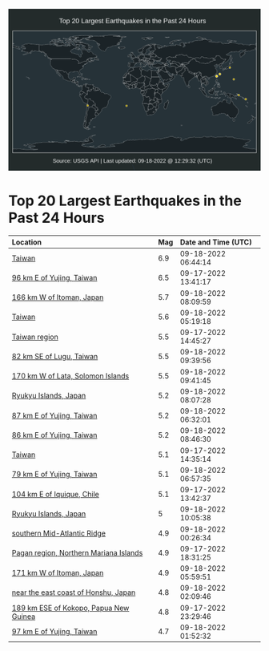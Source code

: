 ![Map](./map.png)

# Top 20 Largest Earthquakes in the Past 24 Hours

| Location | Mag | Date and Time (UTC) |
|:---|:---|:---|
| [Taiwan](https://earthquake.usgs.gov/earthquakes/eventpage/us7000i90q) | 6.9 | 09-18-2022 06:44:14 |
| [96 km E of Yujing, Taiwan](https://earthquake.usgs.gov/earthquakes/eventpage/us7000i8ui) | 6.5 | 09-17-2022 13:41:17 |
| [166 km W of Itoman, Japan](https://earthquake.usgs.gov/earthquakes/eventpage/us7000i91n) | 5.7 | 09-18-2022 08:09:59 |
| [Taiwan](https://earthquake.usgs.gov/earthquakes/eventpage/us7000i903) | 5.6 | 09-18-2022 05:19:18 |
| [Taiwan region](https://earthquake.usgs.gov/earthquakes/eventpage/us7000i8v9) | 5.5 | 09-17-2022 14:45:27 |
| [82 km SE of Lugu, Taiwan](https://earthquake.usgs.gov/earthquakes/eventpage/us7000i928) | 5.5 | 09-18-2022 09:39:56 |
| [170 km W of Lata, Solomon Islands](https://earthquake.usgs.gov/earthquakes/eventpage/us7000i929) | 5.5 | 09-18-2022 09:41:45 |
| [Ryukyu Islands, Japan](https://earthquake.usgs.gov/earthquakes/eventpage/us7000i91h) | 5.2 | 09-18-2022 08:07:28 |
| [87 km E of Yujing, Taiwan](https://earthquake.usgs.gov/earthquakes/eventpage/us7000i90h) | 5.2 | 09-18-2022 06:32:01 |
| [86 km E of Yujing, Taiwan](https://earthquake.usgs.gov/earthquakes/eventpage/us7000i91w) | 5.2 | 09-18-2022 08:46:30 |
| [Taiwan](https://earthquake.usgs.gov/earthquakes/eventpage/us7000i8v0) | 5.1 | 09-17-2022 14:35:14 |
| [79 km E of Yujing, Taiwan](https://earthquake.usgs.gov/earthquakes/eventpage/us7000i90t) | 5.1 | 09-18-2022 06:57:35 |
| [104 km E of Iquique, Chile](https://earthquake.usgs.gov/earthquakes/eventpage/us7000i8uf) | 5.1 | 09-17-2022 13:42:37 |
| [Ryukyu Islands, Japan](https://earthquake.usgs.gov/earthquakes/eventpage/us7000i92e) | 5 | 09-18-2022 10:05:38 |
| [southern Mid-Atlantic Ridge](https://earthquake.usgs.gov/earthquakes/eventpage/us7000i8xw) | 4.9 | 09-18-2022 00:26:34 |
| [Pagan region, Northern Mariana Islands](https://earthquake.usgs.gov/earthquakes/eventpage/us7000i8wa) | 4.9 | 09-17-2022 18:31:25 |
| [171 km W of Itoman, Japan](https://earthquake.usgs.gov/earthquakes/eventpage/us7000i914) | 4.9 | 09-18-2022 05:59:51 |
| [near the east coast of Honshu, Japan](https://earthquake.usgs.gov/earthquakes/eventpage/us7000i8yp) | 4.8 | 09-18-2022 02:09:46 |
| [189 km ESE of Kokopo, Papua New Guinea](https://earthquake.usgs.gov/earthquakes/eventpage/us7000i8xn) | 4.8 | 09-17-2022 23:29:46 |
| [97 km E of Yujing, Taiwan](https://earthquake.usgs.gov/earthquakes/eventpage/us7000i8yl) | 4.7 | 09-18-2022 01:52:32 |
